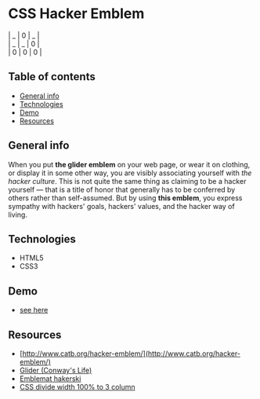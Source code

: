 # CSS Hacker Emblem

| \_ | 0 | \_ |  
| \_ | \_ | 0 |  
| 0 | 0 | 0 |  

## Table of contents
* [General info](#general-info)
* [Technologies](#technologies)
* [Demo](#demo)
* [Resources](#resources)

## General info

When you put **the glider emblem** on your web page, or wear it on clothing, or display it in some other way, you are visibly associating yourself with *the hacker culture*. This is not quite the same thing as claiming to be a hacker yourself — that is a title of honor that generally has to be conferred by others rather than self-assumed. But by using **this emblem**, you express sympathy with hackers' goals, hackers' values, and the hacker way of living.

## Technologies

* HTML5
* CSS3

## Demo

- [see here](https://mikulew.github.io/css-hacker-emblem/)

## Resources
- [http://www.catb.org/hacker-emblem/](http://www.catb.org/hacker-emblem/)
- [Glider (Conway's Life)](https://en.wikipedia.org/wiki/Glider_(Conway%27s_Life)#Hacker_emblem)
- [Emblemat hakerski](https://pl.wikipedia.org/wiki/Emblemat_hakerski)
- [CSS divide width 100% to 3 column](https://stackoverflow.com/questions/18781713/css-divide-width-100-to-3-column)